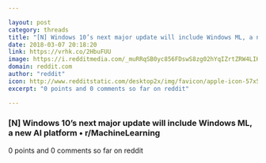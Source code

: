 ```yaml
---

layout: post
category: threads
title: "[N] Windows 10’s next major update will include Windows ML, a new AI platform"
date: 2018-03-07 20:18:20
link: https://vrhk.co/2HbuFUU
image: https://i.redditmedia.com/_muRRqSB0yc856FDswS8zg02hYqIZrtZRW4LIKFdGcg.jpg?w=320&s=13d2b26eca53a03e206c9b3a37b7118f
domain: reddit.com
author: "reddit"
icon: http://www.redditstatic.com/desktop2x/img/favicon/apple-icon-57x57.png
excerpt: "0 points and 0 comments so far on reddit"

---
```


### [N] Windows 10’s next major update will include Windows ML, a new AI platform • r/MachineLearning

0 points and 0 comments so far on reddit